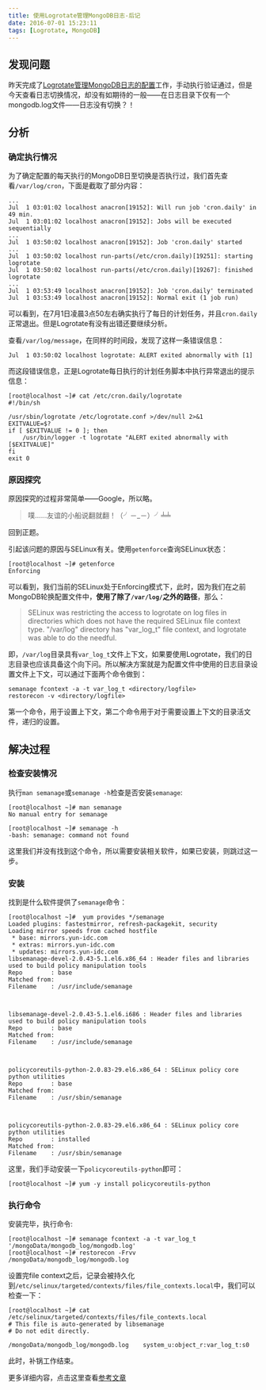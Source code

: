 ```yaml
---
title: 使用Logrotate管理MongoDB日志-后记
date: 2016-07-01 15:23:11
tags: [Logrotate, MongoDB]
---
```


## 发现问题

昨天完成了[Logrotate管理MongoDB日志的配置](http://elbarco.cn/2016/06/30/%E4%BD%BF%E7%94%A8Logrotate%E7%AE%A1%E7%90%86MongoDB%E6%97%A5%E5%BF%97/)工作，手动执行验证通过，但是今天查看日志切换情况，却没有如期待的一般——在日志目录下仅有一个mongodb.log文件——日志没有切换？！<!-- more -->

## 分析

### 确定执行情况

为了确定配置的每天执行的MongoDB日至切换是否执行过，我们首先查看`/var/log/cron`，下面是截取了部分内容：

```shell
...
Jul  1 03:01:02 localhost anacron[19152]: Will run job 'cron.daily' in 49 min.
Jul  1 03:01:02 localhost anacron[19152]: Jobs will be executed sequentially
...
Jul  1 03:50:02 localhost anacron[19152]: Job 'cron.daily' started
...
Jul  1 03:50:02 localhost run-parts(/etc/cron.daily)[19251]: starting logrotate
Jul  1 03:50:02 localhost run-parts(/etc/cron.daily)[19267]: finished logrotate
...
Jul  1 03:53:49 localhost anacron[19152]: Job 'cron.daily' terminated
Jul  1 03:53:49 localhost anacron[19152]: Normal exit (1 job run)

```

可以看到，在7月1日凌晨3点50左右确实执行了每日的计划任务，并且`cron.daily`正常退出。但是Logrotate有没有出错还要继续分析。

查看`/var/log/message`，在同样的时间段，发现了这样一条错误信息：
```
Jul  1 03:50:02 localhost logrotate: ALERT exited abnormally with [1]
```
而这段错误信息，正是Logrotate每日执行的计划任务脚本中执行异常退出的提示信息：
```shell
[root@localhost ~]# cat /etc/cron.daily/logrotate 
#!/bin/sh

/usr/sbin/logrotate /etc/logrotate.conf >/dev/null 2>&1
EXITVALUE=$?
if [ $EXITVALUE != 0 ]; then
    /usr/bin/logger -t logrotate "ALERT exited abnormally with [$EXITVALUE]"
fi
exit 0
```
### 原因探究

原因探究的过程非常简单——Google，所以略。

>噗……友谊的小船说翻就翻！（╯－_－）╯╧╧

回到正题。

引起该问题的原因与SELinux有关。使用`getenforce`查询SELinux状态：
```shell
[root@localhost ~]# getenforce
Enforcing
```

可以看到，我们当前的SELinux处于Enforcing模式下，此时，因为我们在之前MongoDB轮换配置文件中，**使用了除了`/var/log/`之外的路径**，那么：
>SELinux was restricting the access to logrotate on log files in directories which does not have the required SELinux file context type. "/var/log" directory has "var_log_t" file context, and logrotate was able to do the needful. 

即，`/var/log`目录具有`var_log_t`文件上下文，如果要使用Logrotate，我们的日志目录也应该具备这个向下问。所以解决方案就是为配置文件中使用的日志目录设置文件上下文，可以通过下面两个命令做到：
```shell
semanage fcontext -a -t var_log_t <directory/logfile>
restorecon -v <directory/logfile>
```
第一个命令，用于设置上下文，第二个命令用于对于需要设置上下文的目录活文件，递归的设置。

## 解决过程

### 检查安装情况

执行`man semanage`或`semanage -h`检查是否安装`semanage`:
```shell
[root@localhost ~]# man semanage
No manual entry for semanage

[root@localhost ~]# semanage -h
-bash: semanage: command not found
```
这里我们并没有找到这个命令，所以需要安装相关软件，如果已安装，则跳过这一步。

### 安装

找到是什么软件提供了`semanage`命令：
```shell
[root@localhost ~]#  yum provides */semanage
Loaded plugins: fastestmirror, refresh-packagekit, security
Loading mirror speeds from cached hostfile
 * base: mirrors.yun-idc.com
 * extras: mirrors.yun-idc.com
 * updates: mirrors.yun-idc.com
libsemanage-devel-2.0.43-5.1.el6.x86_64 : Header files and libraries used to build policy manipulation tools
Repo        : base
Matched from:
Filename    : /usr/include/semanage



libsemanage-devel-2.0.43-5.1.el6.i686 : Header files and libraries used to build policy manipulation tools
Repo        : base
Matched from:
Filename    : /usr/include/semanage



policycoreutils-python-2.0.83-29.el6.x86_64 : SELinux policy core python utilities
Repo        : base
Matched from:
Filename    : /usr/sbin/semanage



policycoreutils-python-2.0.83-29.el6.x86_64 : SELinux policy core python utilities
Repo        : installed
Matched from:
Filename    : /usr/sbin/semanage

```

这里，我们手动安装一下`policycoreutils-python`即可：
```shell
[root@localhost ~]# yum -y install policycoreutils-python
```

### 执行命令

安装完毕，执行命令:
```shell
[root@localhost ~]# semanage fcontext -a -t var_log_t '/mongoData/mongodb_log/mongodb.log'
[root@localhost ~]# restorecon -Frvv /mongoData/mongodb_log/mongodb.log
```
设置完file context之后，记录会被持久化到`/etc/selinux/targeted/contexts/files/file_contexts.local`中，我们可以检查一下：
```shell
[root@localhost ~]# cat /etc/selinux/targeted/contexts/files/file_contexts.local
# This file is auto-generated by libsemanage
# Do not edit directly.

/mongoData/mongodb_log/mongodb.log    system_u:object_r:var_log_t:s0
```

此时，补锅工作结束。

更多详细内容，点击这里查看[参考文章](https://access.redhat.com/solutions/39006)










